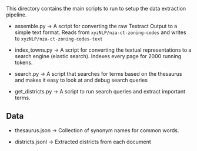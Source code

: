 This directory contains the main scripts to run to setup the data extraction pipeline.


* assemble.py ->  A script for converting the raw Textract Output to a simple text format. Reads from `xyzNLP/nza-ct-zoning-codes` and writes to `xyzNLP/nza-ct-zoning-codes-text`

* index_towns.py -> A script for converting the textual representations to a search engine (elastic search). Indexes every page for 2000 running tokens.

* search.py -> A script that searches for terms based on the thesaurus and makes it easy to look at and debug search queries

* get_districts.py -> A script to run search queries and extract important terms. 


## Data

* thesaurus.json -> Collection of synonym names for common words.

* districts.jsonl -> Extracted districts from each document
